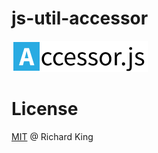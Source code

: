 # js-util-accessor

![logo](logo/js-util-accessor-logo.png)

# License

[MIT](https://opensource.org/licenses/MIT) @ Richard King
